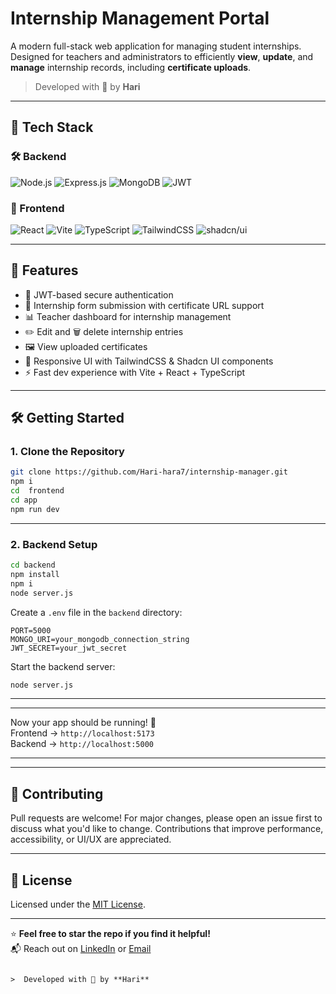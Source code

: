 
#  Internship Management Portal

A modern full-stack web application for managing student internships. Designed for teachers and administrators to efficiently **view**, **update**, and **manage** internship records, including **certificate uploads**.
>  Developed with 💛 by **Hari**


---

## 🚀 Tech Stack

### 🛠️ Backend  
![Node.js](https://img.shields.io/badge/Node.js-339933?style=for-the-badge&logo=nodedotjs&logoColor=white)
![Express.js](https://img.shields.io/badge/Express.js-000000?style=for-the-badge&logo=express&logoColor=white)
![MongoDB](https://img.shields.io/badge/MongoDB-47A248?style=for-the-badge&logo=mongodb&logoColor=white)
![JWT](https://img.shields.io/badge/JWT-000000?style=for-the-badge&logo=jsonwebtokens&logoColor=white)

### 🎨 Frontend  
![React](https://img.shields.io/badge/React-20232A?style=for-the-badge&logo=react&logoColor=61DAFB)
![Vite](https://img.shields.io/badge/Vite-646CFF?style=for-the-badge&logo=vite&logoColor=white)
![TypeScript](https://img.shields.io/badge/TypeScript-3178C6?style=for-the-badge&logo=typescript&logoColor=white)
![TailwindCSS](https://img.shields.io/badge/TailwindCSS-06B6D4?style=for-the-badge&logo=tailwindcss&logoColor=white)
![shadcn/ui](https://img.shields.io/badge/shadcn/ui-black?style=for-the-badge&logo=react&logoColor=white)

---

## 🧩 Features

- 🔐 JWT-based secure authentication
- 📝 Internship form submission with certificate URL support
- 📊 Teacher dashboard for internship management
- ✏️ Edit and 🗑️ delete internship entries
- 🖼️ View uploaded certificates
- 🎨 Responsive UI with TailwindCSS & Shadcn UI components
- ⚡ Fast dev experience with Vite + React + TypeScript

---

## 🛠️ Getting Started

### 1. Clone the Repository

```bash
git clone https://github.com/Hari-hara7/internship-manager.git
npm i
cd  frontend
cd app
npm run dev
```

---

### 2. Backend Setup

```bash
cd backend
npm install
npm i
node server.js

```

Create a `.env` file in the `backend` directory:

```env
PORT=5000
MONGO_URI=your_mongodb_connection_string
JWT_SECRET=your_jwt_secret
```

Start the backend server:

```bash
node server.js
```

---



---

Now your app should be running! 🎉  
Frontend → `http://localhost:5173`  
Backend → `http://localhost:5000`

---


---

## 🙌 Contributing

Pull requests are welcome! For major changes, please open an issue first to discuss what you'd like to change. Contributions that improve performance, accessibility, or UI/UX are appreciated.

---

## 📄 License

Licensed under the [MIT License](LICENSE).

---

⭐ **Feel free to star the repo if you find it helpful!**  
📬 Reach out on [LinkedIn](https://linkedin.com/in/your-link) or [Email](mailto:you@example.com)
```

>  Developed with 💛 by **Hari**
